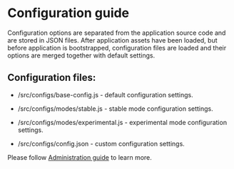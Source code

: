 # Configuration guide

Configuration options are separated from the application source code and are stored in JSON files.
After application assets have been loaded, but before application is bootstrapped,
configuration files are loaded and their options are merged together with default settings.

## Configuration files:

 - /src/configs/base-config.js - default configuration settings.

 - /src/configs/modes/stable.js - stable mode configuration settings.

 - /src/configs/modes/experimental.js - experimental mode configuration settings.

 - /src/configs/config.json - custom configuration settings.

Please follow [Administration guide](https://opennode.atlassian.net/wiki/display/WD/HomePort+configuration) to learn more.
